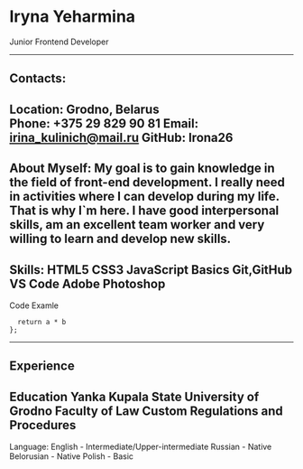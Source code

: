 
Iryna Yeharmina
============
Junior Frontend Developer
********
Contacts:
-------------------     
Location: Grodno, Belarus            
Phone: +375 29 829 90 81 
Email: irina_kulinich@mail.ru
GitHub: Irona26                             
-------------------  
About Myself:
My goal is to gain knowledge in the field of front-end development. I really need in activities where I can develop during my life. That is why I`m here. I have good interpersonal skills, am an excellent team worker and very willing to learn and develop new skills.
------------
Skills:
HTML5
CSS3
JavaScript Basics
Git,GitHub
VS Code
Adobe Photoshop
---------
Code Examle
```function multiply(a, b){
  return a * b
};
```
-------
Experience
-------
Education
Yanka Kupala State University of Grodno
Faculty of Law
Custom Regulations and Procedures
------
Language:
English - Intermediate/Upper-intermediate
Russian - Native
Belorusian - Native
Polish - Basic